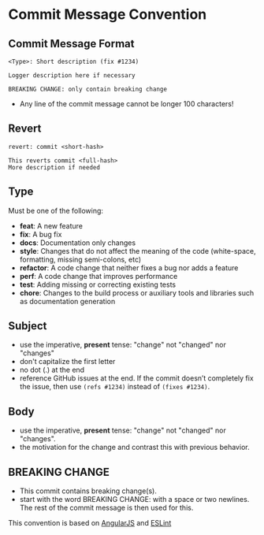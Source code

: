 # Commit Message Convention

## Commit Message Format

```
<Type>: Short description (fix #1234)

Logger description here if necessary

BREAKING CHANGE: only contain breaking change
```
* Any line of the commit message cannot be longer 100 characters!

## Revert
```
revert: commit <short-hash>

This reverts commit <full-hash>
More description if needed
```

## Type
Must be one of the following:

* **feat**: A new feature
* **fix**: A bug fix
* **docs**: Documentation only changes
* **style**: Changes that do not affect the meaning of the code (white-space, formatting, missing semi-colons, etc)
* **refactor**: A code change that neither fixes a bug nor adds a feature
* **perf**: A code change that improves performance
* **test**: Adding missing or correcting existing tests
* **chore**: Changes to the build process or auxiliary tools and libraries such as documentation generation

## Subject
* use the imperative, __present__ tense: "change" not "changed" nor "changes"
* don't capitalize the first letter
* no dot (.) at the end
* reference GitHub issues at the end. If the commit doesn’t completely fix the issue, then use `(refs #1234)` instead of `(fixes #1234)`.

## Body

* use the imperative, __present__ tense: "change" not "changed" nor "changes".
* the motivation for the change and contrast this with previous behavior.

## BREAKING CHANGE
* This commit contains breaking change(s).
* start with the word BREAKING CHANGE: with a space or two newlines. The rest of the commit message is then used for this.

This convention is based on [AngularJS](https://github.com/angular/angular.js/blob/master/DEVELOPERS.md#commits) and [ESLint](https://eslint.org/docs/developer-guide/contributing/pull-requests#step2)